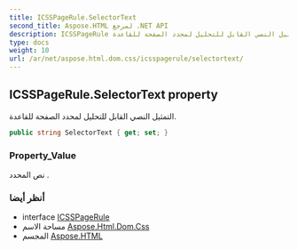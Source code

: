 ```yaml
---
title: ICSSPageRule.SelectorText
second_title: Aspose.HTML لمرجع .NET API
description: ICSSPageRule ملكية. التمثيل النصي القابل للتحليل لمحدد الصفحة للقاعدة.
type: docs
weight: 10
url: /ar/net/aspose.html.dom.css/icsspagerule/selectortext/
---
```

## ICSSPageRule.SelectorText property

التمثيل النصي القابل للتحليل لمحدد الصفحة للقاعدة.

```csharp
public string SelectorText { get; set; }
```

### Property_Value

نص المحدد .

### أنظر أيضا

* interface [ICSSPageRule](../)
* مساحة الاسم [Aspose.Html.Dom.Css](../../icsspagerule/)
* المجسم [Aspose.HTML](../../../)


